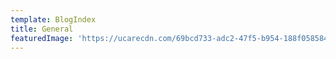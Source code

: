 ```yaml
---
template: BlogIndex
title: General
featuredImage: 'https://ucarecdn.com/69bcd733-adc2-47f5-b954-188f058584d5/'
---
```


